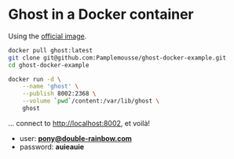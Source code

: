 # Ghost in a Docker container

Using the [official image](https://github.com/docker-library/docs/tree/master/ghost).

```bash
docker pull ghost:latest
git clone git@github.com:Pamplemousse/ghost-docker-example.git
cd ghost-docker-example

docker run -d \
    --name 'ghost' \
    --publish 8002:2368 \
    --volume `pwd`/content:/var/lib/ghost \
    ghost
```

… connect to [http://localhost:8002](http://localhost:8001), et voilà!

 * user: **pony@double-rainbow.com**
 * password: **auieauie**
